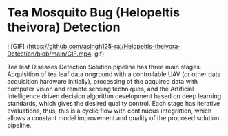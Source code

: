 # Tea Mosquito Bug (Helopeltis theivora) Detection

 ! [GIF] (https://github.com/asingh125-raj/Helopeltis-theivora-Detection/blob/main/GIF.mp4. gif)

Tea leaf Diseases Detection
Solution pipeline has three main stages.
Acquisition of tea leaf data onground with a controllable UAV
(or other data acquisition hardware initially), processing of the acquired data with 
computer vision and remote sensing techniques, and the Artificial Intelligence driven decision algorithm 
development based on deep learning standards, which gives the desired quality control. 
Each stage has iterative evaluations, 
thus, this is a cyclic flow with continuous integration,
which allows a constant model improvement and quality of the proposed solution pipeline.

